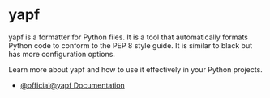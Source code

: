 # yapf

yapf is a formatter for Python files. It is a tool that automatically formats Python code to conform to the PEP 8 style guide. It is similar to black but has more configuration options.

Learn more about yapf and how to use it effectively in your Python projects.

- [@official@yapf Documentation](https://github.com/google/yapf)